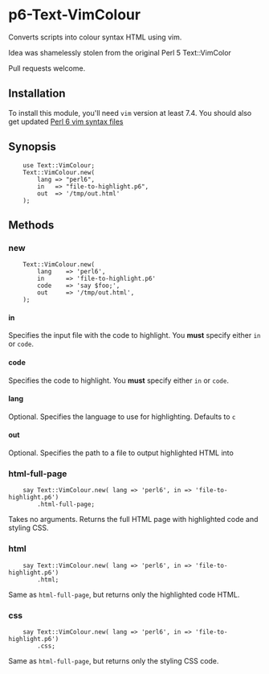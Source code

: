 # p6-Text-VimColour

Converts scripts into colour syntax HTML using vim.

Idea was shamelessly stolen from the original Perl 5 Text::VimColor

Pull requests welcome.

## Installation

To install this module, you'll need `vim` version at least 7.4. You should
also get updated
[Perl 6 vim syntax files](https://github.com/vim-perl/vim-perl)

## Synopsis

```perl6
    use Text::VimColour;
    Text::VimColour.new(
        lang => "perl6",
        in   => "file-to-highlight.p6",
        out  => '/tmp/out.html'
    );
```

## Methods

### new

```perl6
    Text::VimColour.new(
        lang    => 'perl6',
        in      => 'file-to-highlight.p6'
        code    => 'say $foo;',
        out     => '/tmp/out.html',
    );
```

#### in

Specifies the input file with the code to highlight. You **must** specify
either `in` or `code`.

#### code

Specifies the code to highlight. You **must** specify either `in` or `code`.

#### lang

Optional. Specifies the language to use for highlighting. Defaults to `c`

#### out

Optional. Specifies the path to a file to output highlighted HTML into

### html-full-page

```perl6
    say Text::VimColour.new( lang => 'perl6', in => 'file-to-highlight.p6')
        .html-full-page;
```

Takes no arguments. Returns the full HTML page with highlighted code
and styling CSS.

### html

```perl6
    say Text::VimColour.new( lang => 'perl6', in => 'file-to-highlight.p6')
        .html;
```

Same as `html-full-page`, but returns only the highlighted code HTML.

### css

```perl6
    say Text::VimColour.new( lang => 'perl6', in => 'file-to-highlight.p6')
        .css;
```

Same as `html-full-page`, but returns only the styling CSS code.
